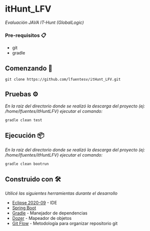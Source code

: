 # itHunt_LFV
_Evaluación JAVA IT-Hunt (GlobalLogic)_

### Pre-requisitos 📋

 * git
 * gradle

## Comenzando 🚀

```
git clone https://github.com/lfuentesv/itHunt_LFV.git
```

## Pruebas ⚙️

_En la raiz del directorio donde se realizó la descarga del proyecto (ej: /home/lfuentes/itHuntLFV) ejecutar el comando:_
```
gradle clean test
```

## Ejecución 📦

_En la raiz del directorio donde se realizó la descarga del proyecto (ej: /home/lfuentes/itHuntLFV) ejecutar el comando:_
```
gradle clean bootrun
```

## Construido con 🛠️

_Utilicé las siguientes herramientas durante el desarrollo_

* [Eclipse 2020-09](https://www.eclipse.org/) - IDE
* [Spring Boot](https://spring.io/projects/spring-boot#overview) 
* [Gradle](https://gradle.org/) - Manejador de dependencias
* [Dozer](http://dozer.sourceforge.net/documentation/about.html) - Mapeador de objetos
* [Git Flow](https://nvie.com/posts/a-successful-git-branching-model/) - Metodología para organizar repositorio git


